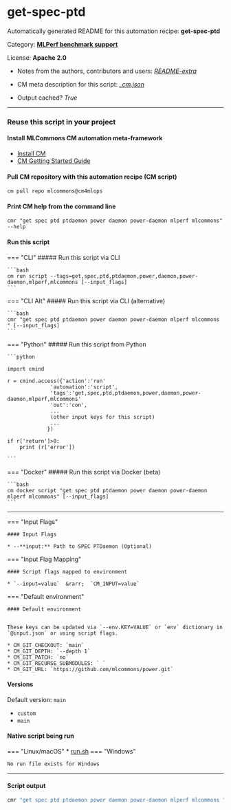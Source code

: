 # get-spec-ptd
Automatically generated README for this automation recipe: **get-spec-ptd**

Category: **[MLPerf benchmark support](..)**

License: **Apache 2.0**

* Notes from the authors, contributors and users: [*README-extra*](https://github.com/mlcommons/cm4mlops/tree/main/script/get-spec-ptd/README-extra.md)

* CM meta description for this script: *[_cm.json](https://github.com/mlcommons/cm4mlops/tree/main/script/get-spec-ptd/_cm.json)*
* Output cached? *True*

---
### Reuse this script in your project

#### Install MLCommons CM automation meta-framework

* [Install CM](https://docs.mlcommons.org/ck/install)
* [CM Getting Started Guide](https://docs.mlcommons.org/ck/getting-started/)

#### Pull CM repository with this automation recipe (CM script)

```cm pull repo mlcommons@cm4mlops```

#### Print CM help from the command line

````cmr "get spec ptd ptdaemon power daemon power-daemon mlperf mlcommons" --help````

#### Run this script

=== "CLI"
    ##### Run this script via CLI

    ```bash
    cm run script --tags=get,spec,ptd,ptdaemon,power,daemon,power-daemon,mlperf,mlcommons [--input_flags]
    ```
=== "CLI Alt"
    ##### Run this script via CLI (alternative)


    ```bash
    cmr "get spec ptd ptdaemon power daemon power-daemon mlperf mlcommons " [--input_flags]
    ```

=== "Python"
    ##### Run this script from Python


    ```python

    import cmind

    r = cmind.access({'action':'run'
                  'automation':'script',
                  'tags':'get,spec,ptd,ptdaemon,power,daemon,power-daemon,mlperf,mlcommons'
                  'out':'con',
                  ...
                  (other input keys for this script)
                  ...
                 })

    if r['return']>0:
        print (r['error'])

    ```


=== "Docker"
    ##### Run this script via Docker (beta)

    ```bash
    cm docker script "get spec ptd ptdaemon power daemon power-daemon mlperf mlcommons" [--input_flags]
    ```
___

=== "Input Flags"


    #### Input Flags

    * --**input:** Path to SPEC PTDaemon (Optional)
=== "Input Flag Mapping"


    #### Script flags mapped to environment

    * `--input=value`  &rarr;  `CM_INPUT=value`



=== "Default environment"

    #### Default environment


    These keys can be updated via `--env.KEY=VALUE` or `env` dictionary in `@input.json` or using script flags.

    * CM_GIT_CHECKOUT: `main`
    * CM_GIT_DEPTH: `--depth 1`
    * CM_GIT_PATCH: `no`
    * CM_GIT_RECURSE_SUBMODULES: ` `
    * CM_GIT_URL: `https://github.com/mlcommons/power.git`


#### Versions
Default version: `main`

* `custom`
* `main`

#### Native script being run
=== "Linux/macOS"
     * [run.sh](https://github.com/mlcommons/cm4mlops/tree/main/script/get-spec-ptd/run.sh)
=== "Windows"

    No run file exists for Windows
___
#### Script output
```bash
cmr "get spec ptd ptdaemon power daemon power-daemon mlperf mlcommons " [--input_flags] -j
```